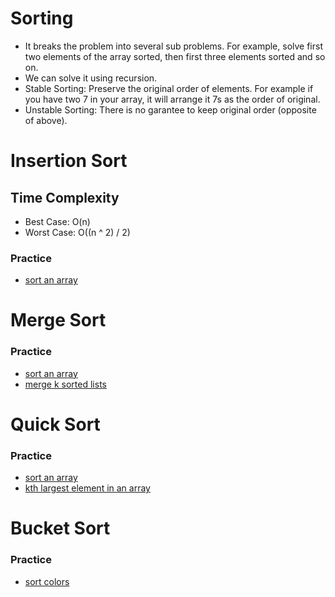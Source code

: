 # Sorting
-  It breaks the problem into several sub problems. For example, solve first two elements of the array sorted, then first three elements sorted and so on.
- We can solve it using recursion.
- Stable Sorting: Preserve the original order of elements. For example if you have two 7 in your array, it will arrange it 7s as the order of original.
- Unstable Sorting: There is no garantee to keep original order (opposite of above).

# Insertion Sort

## Time Complexity
- Best Case: O(n)
- Worst Case: O((n ^ 2) / 2)

### Practice
- [sort an array](https://leetcode.com/problems/sort-an-array/)

# Merge Sort

### Practice
- [sort an array](https://leetcode.com/problems/sort-an-array/)
- [merge k sorted lists](https://leetcode.com/problems/merge-k-sorted-lists/)

# Quick Sort

### Practice
- [sort an array](https://leetcode.com/problems/sort-an-array/)
- [kth largest element in an array](https://leetcode.com/problems/kth-largest-element-in-an-array/)

# Bucket Sort

### Practice
- [sort colors](https://leetcode.com/problems/sort-colors/)